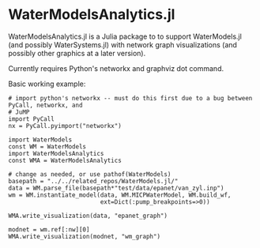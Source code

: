 # WaterModelsAnalytics.jl


WaterModelsAnalytics.jl is a Julia package to to support WaterModels.jl (and
possibly WaterSystems.jl) with network graph visualizations (and possibly other
graphics at a later version).

Currently requires Python's networkx and graphviz dot command.

Basic working example:

```
# import python's networkx -- must do this first due to a bug between PyCall, networkx, and
# JuMP
import PyCall
nx = PyCall.pyimport("networkx")

import WaterModels
const WM = WaterModels
import WaterModelsAnalytics
const WMA = WaterModelsAnalytics

# change as needed, or use pathof(WaterModels)
basepath = "../../related_repos/WaterModels.jl/" 
data = WM.parse_file(basepath*"test/data/epanet/van_zyl.inp")
wm = WM.instantiate_model(data, WM.MICPWaterModel, WM.build_wf,
                          ext=Dict(:pump_breakpoints=>0))

WMA.write_visualization(data, "epanet_graph")

modnet = wm.ref[:nw][0]
WMA.write_visualization(modnet, "wm_graph")

```
